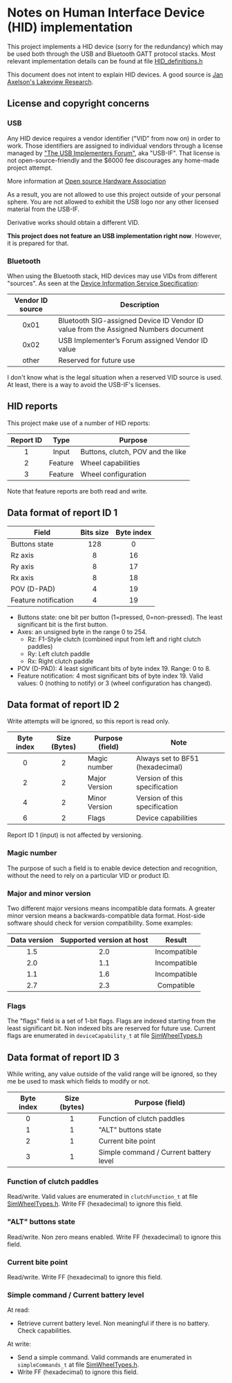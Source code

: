 # Notes on Human Interface Device (HID) implementation

This project implements a HID device (sorry for the redundancy) which may be used both through the USB and Bluetooth GATT protocol stacks. Most relevant implementation details can be found at file [HID_definitions.h](../../src/include/HID_definitions.h)

This document does not intent to explain HID devices. A good source is [Jan Axelson's Lakeview Research](http://www.janaxelson.com/hidpage.htm).

## License and copyright concerns

### USB

Any HID device requires a vendor identifier ("VID" from now on) in order to work. Those identifiers are assigned to individual vendors through a license managed by ["The USB Implementers Forum"](https://www.usb.org/about), aka "USB-IF". That license is not open-source-friendly and the $6000 fee discourages any home-made project attempt.

More information at [Open source Hardware Association](https://www.oshwa.org/faq/#usb-vendor-id)

As a result, you are not allowed to use this project outside of your personal sphere. You are not allowed to exhibit the USB logo nor any other licensed material from the USB-IF.

Derivative works should obtain a different VID.

**This project does not feature an USB implementation right now**. However, it is prepared for that.

### Bluetooth

When using the Bluetooth stack, HID devices may use VIDs from different "sources". As seen at the [Device Information Service Specification](https://www.bluetooth.org/docman/handlers/downloaddoc.ashx?doc_id=244369):

| Vendor ID source | Description                                                                         |
|:----------------:| ----------------------------------------------------------------------------------- |
| 0x01             | Bluetooth SIG-assigned Device ID Vendor ID value from the Assigned Numbers document |
| 0x02             | USB Implementer’s Forum assigned Vendor ID value                                    |
| other            | Reserved for future use                                                             |

I don't know what is the legal situation when a reserved VID source is used. At least, there is a way to avoid the USB-IF's licenses.

## HID reports

This project make use of a number of HID reports:

| Report ID | Type    | Purpose                           |
|:---------:|:-------:| --------------------------------- |
| 1         | Input   | Buttons, clutch, POV and the like |
| 2         | Feature | Wheel capabilities                |
| 3         | Feature | Wheel configuration               |

Note that feature reports are both read and write.

## Data format of report ID 1

| Field                | Bits size | Byte index |
| -------------------- |:---------:|:----------:|
| Buttons state        | 128       | 0          |
| Rz axis              | 8         | 16         |
| Ry axis              | 8         | 17         |
| Rx axis              | 8         | 18         |
| POV (D-PAD)          | 4         | 19         |
| Feature notification | 4         | 19         |

- Buttons state: one bit per button (1=pressed, 0=non-pressed). The least significant bit is the first button.
- Axes: an unsigned byte in the range 0 to 254.
  - Rz: F1-Style clutch (combined input from left and right clutch paddles)
  - Ry: Left clutch paddle
  - Rx: Right clutch paddle
- POV (D-PAD): 4 least significant bits of byte index 19. Range: 0 to 8.
- Feature notification: 4 most significant bits of byte index 19. Valid values: 0 (nothing to notify) or 3 (wheel configuration has changed).

## Data format of report ID 2

Write attempts will be ignored, so this report is read only.

| Byte index | Size (Bytes) | Purpose (field) | Note                             |
|:----------:|:------------:| --------------- | -------------------------------- |
| 0          | 2            | Magic number    | Always set to BF51 (hexadecimal) |
| 2          | 2            | Major Version   | Version of this specification    |
| 4          | 2            | Minor Version   | Version of this specification    |
| 6          | 2            | Flags           | Device capabilities              |

Report ID 1 (input) is not affected by versioning.

### Magic number

The purpose of such a field is to enable device detection and recognition, without the need to rely on a particular VID or product ID.

### Major and minor version

Two different major versions means incompatible data formats. A greater minor version means a backwards-compatible data format.
Host-side software should check for version compatibility. Some examples:

| Data version | Supported version at host | Result       |
|:------------:|:-------------------------:|:------------:|
| 1.5          | 2.0                       | Incompatible |
| 2.0          | 1.1                       | Incompatible |
| 1.1          | 1.6                       | Incompatible |
| 2.7          | 2.3                       | Compatible   |

### Flags

The "flags" field is a set of 1-bit flags. Flags are indexed starting from the least significant bit. Non indexed bits are reserved for future use. Current flags are enumerated in `deviceCapability_t` at file [SimWheelTypes.h][def]

## Data format of report ID 3

While writing, any value outside of the valid range will be ignored, so they me be used to mask which fields to modify or not.

| Byte index | Size (bytes) | Purpose (field)                        |
|:----------:|:------------:| -------------------------------------- |
| 0          | 1            | Function of clutch paddles             |
| 1          | 1            | "ALT" buttons state                    |
| 2          | 1            | Current bite point                     |
| 3          | 1            | Simple command / Current battery level |

### Function of clutch paddles

Read/write.
Valid values are enumerated in `clutchFunction_t` at file [SimWheelTypes.h][def].
Write FF (hexadecimal) to ignore this field.

### "ALT" buttons state

Read/write.
Non zero means enabled.
Write FF (hexadecimal) to ignore this field.

### Current bite point

Read/write.
Write FF (hexadecimal) to ignore this field.

### Simple command / Current battery level

At read:

- Retrieve current battery level. Non meaningful if there is no battery. Check capabilities.

At write:

- Send a simple command. Valid commands are enumerated in `simpleCommands_t` at file [SimWheelTypes.h][def].
- Write FF (hexadecimal) to ignore this field.

[def]: ../../src/include/SimWheelTypes.h
